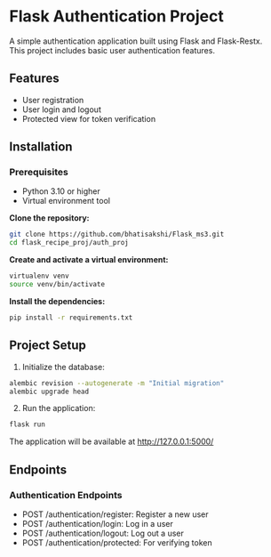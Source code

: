 # Flask Authentication Project
A simple authentication application built using Flask and Flask-Restx.<br> This project includes basic user authentication features.

## Features
- User registration
- User login and logout
- Protected view for token verification
  
## Installation

### Prerequisites
- Python 3.10 or higher
- Virtual environment tool

**Clone the repository:**
```bash
git clone https://github.com/bhatisakshi/Flask_ms3.git
cd flask_recipe_proj/auth_proj
```

**Create and activate a virtual environment:**
```bash
virtualenv venv
source venv/bin/activate 
```

**Install the dependencies:**
```bash
pip install -r requirements.txt
```


## Project Setup

1. Initialize the database:
```bash
alembic revision --autogenerate -m "Initial migration"
alembic upgrade head 
```
2. Run the application:
```bash
flask run
```
The application will be available at http://127.0.0.1:5000/

## Endpoints

### Authentication Endpoints
- POST /authentication/register: Register a new user
- POST /authentication/login: Log in a user
- POST /authentication/logout: Log out a user
- POST /authentication/protected: For verifying token


